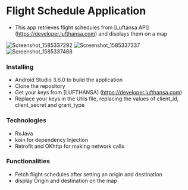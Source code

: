 # Flight Schedule Application
- This app retrieves flight schedules from [Luftansa API] (https://developer.lufthansa.com) and displays them on a map

![Screenshot_1585337292](https://user-images.githubusercontent.com/26750279/77793223-efa72c00-7026-11ea-8511-5c38715b988c.png)
![Screenshot_1585337337](https://user-images.githubusercontent.com/26750279/77793239-f6ce3a00-7026-11ea-8615-c3d8b50f472e.png)
![Screenshot_1585337488](https://user-images.githubusercontent.com/26750279/77793260-0057a200-7027-11ea-8cec-94aa8e4f2800.png)

### Installing
- Android Studio 3.6.0 to build the application
- Clone the repository
- Get your keys from [LUFTHANSA] (https://developer.lufthansa.com)
- Replace your keys in the Utils file, replacing the values of client_id, client_secret and grant_type

### Technologies
- RxJava
- koin for dependency Injection
- Retrofit and OKhttp for making network calls


### Functionalities
- Fetch flight schedules after setting an origin and destination
- display Origin and destination on the map

